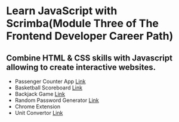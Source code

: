 # Learn JavaScript with Scrimba(Module Three of The Frontend Developer Career Path)
## Combine HTML & CSS skills with Javascript allowing  to create interactive websites.
<ul>
  <li>Passenger Counter App <a  href="https://65fdb5e7430d3e2d54cca24f--sweet-gaufre-ea9f39.netlify.app/">Link</a></li>
  <li>Basketball Scoreboard <a  href="https://dancing-dusk-ff1cd3.netlify.app/">Link</a></li>
  <li>Backjack Game <a  href="https://gregarious-longma-fc73bf.netlify.app/">Link</a></li>
  <li>Random Password Generator <a  href="https://random-password-generator-by-s4ch1.netlify.app/">Link</a></li>
  <li>Chrome Extension</li>
  <li>Unit Convertor <a  href="https://unit-convertor-by-s4ch1.netlify.app/">Link</a></li>
</ul>
